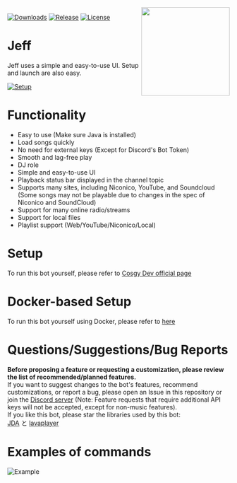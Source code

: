 <img align="right" src="https://i.imgur.com/zrE80HY.png" height="200" width="200">

[![Downloads](https://img.shields.io/github/downloads/LyAhn/Jeff/total.svg)](https://github.com/LyAhn/Jeff/releases/latest)
[![Release](https://img.shields.io/github/release/LyAhn/Jeff.svg)](https://github.com/LyAhn/Jeff/releases/latest)
[![License](https://img.shields.io/github/license/LyAhn/Jeff.svg)](https://github.com/LyAhn/Jeff/blob/master/LICENSE)

# Jeff

Jeff uses a simple and easy-to-use UI. Setup and launch are also easy.

[![Setup](http://i.imgur.com/VvXYp5j.png)](https://www.cosgy.dev/2019/09/06/jmusicbot-setup/)

# Functionality

* Easy to use (Make sure Java is installed)
* Load songs quickly
* No need for external keys (Except for Discord's Bot Token)
* Smooth and lag-free play
* DJ role
* Simple and easy-to-use UI
* Playback status bar displayed in the channel topic
* Supports many sites, including Niconico, YouTube, and Soundcloud (Some songs may not be playable due to changes in the spec of Niconico and SoundCloud)
* Support for many online radio/streams
* Support for local files
* Playlist support (Web/YouTube/Niconico/Local)

# Setup

To run this bot yourself, please refer to [Cosgy Dev official page](https://www.cosgy.dev/2019/09/06/jmusicbot-setup/)

# Docker-based Setup

To run this bot yourself using Docker, please refer to [here](https://hub.docker.com/r/cyberrex/jmusicbot-jp)

# Questions/Suggestions/Bug Reports

**Before proposing a feature or requesting a customization, please review the list of recommended/planned features.**<br>
If you want to suggest changes to the bot's features, recommend customizations, or report a bug, please open an Issue in this repository or join the [Discord server](https://discord.gg/RBpkHxf)
(Note: Feature requests that require additional API keys will not be accepted, except for non-music features).
<br>If you like this bot, please star the libraries used by this bot:<br>[JDA](https://github.com/DV8FromTheWorld/JDA)
と [lavaplayer](https://github.com/sedmelluq/lavaplayer)

# Examples of commands

![Example](https://i.imgur.com/tevrtKt.png)

